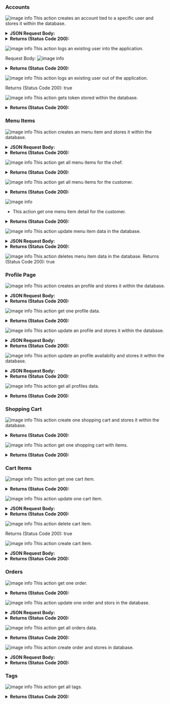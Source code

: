 ### Accounts
![image info](https://i.gyazo.com/f50f9b0a09cce9cc2d13d4ff49972049.png)
This action creates an account tied to a specific user and stores it within the database.

<details>
<summary><strong>JSON Request Body:</strong></summary>
<br>

```
    {
        "first_name": "string",
        "last_name": "string",
        "username": "string",
        "hashed_password": "string",
        "email": "string",
        "is_chef": true
    }
```
</details>

<details>
<summary><strong>Returns (Status Code 200):</strong></summary>
<br>

```
    {
        "access_token": "string",
        "token_type": "Bearer",
        "account": {
            "id": "string",
            "first_name": "string",
            "last_name": "string",
            "username": "string",
            "email": "string",
            "is_chef": true
        }
        }
```
</details>


![image info](https://i.gyazo.com/7423b304f47858ce199f02e16add1db9.png)
This action logs an existing user into the application.

Request Body:
![image info](https://i.gyazo.com/87b209f2d5d3f8927a6a0bf5e17c9cad.png)

<details>
<summary><strong>Returns (Status Code 200):</strong></summary>
<br>

```
    {
    "access_token": "string",
    "token_type": "Bearer"
    }
```
</details>

![image info](https://i.gyazo.com/19ad65ce4e8afd9adeb4e513c327b294.png)
This action logs an existing user out of the application.

Returns (Status Code 200):
true

![image info](https://i.gyazo.com/383157896b4432be848bbde9d64018ae.png)
This action gets token stored within the database.
<details>
<summary><strong>Returns (Status Code 200):</strong></summary>
<br>

```
  {
    "access_token": "string",
    "token_type": "Bearer",
    "account": {
        "id": "string",
        "first_name": "string",
        "last_name": "string",
        "username": "string",
        "email": "string",
        "is_chef": true
  }
}
```
</details>


### Menu Items
![image info](https://i.gyazo.com/78171ba96bc2745703376506aa03f573.png)
This action creates an menu item and stores it within the database.

<details>
<summary><strong>JSON Request Body:</strong></summary>
<br>

```
        {
            "food_type": "string",
            "name": "string",
            "price": 0,
            "description": "string",
            "comment": "string",
            "photo": "string",
            "spicy_level": 0,
            "tags": "string",
            "calories": 0,
            "ingredients": "string",
            "status": true
        }
```
</details>


<details>
<summary><strong>Returns (Status Code 200):</strong></summary>
<br>

```
        {
            "menu_item_id": 0,
            "food_type": "string",
            "name": "string",
            "price": 0,
            "description": "string",
            "comment": "string",
            "photo": "string",
            "spicy_level": 0,
            "tags": "string",
            "calories": 0,
            "ingredients": "string",
            "chef_id": 0,
            "status": true
        }
```
</details>


![image info](https://i.gyazo.com/4c392e013e995939f6e2572a64fce1b5.png)
This action get all menu items for the chef.

<details>
<summary><strong>Returns (Status Code 200):</strong></summary>
<br>

```
    [
        {
            "menu_item_id": 0,
            "food_type": "string",
            "name": "string",
            "price": 0,
            "description": "string",
            "comment": "string",
            "photo": "string",
            "spicy_level": 0,
            "tags": "string",
            "calories": 0,
            "ingredients": "string",
            "chef_id": 0,
            "status": true
        }
]
```
</details>

![image info](https://i.gyazo.com/c793044867b291c499dc0b51c0f55c53.png)
This action get all menu items for the customer.

<details>
<summary><strong>Returns (Status Code 200):</strong></summary>
<br>

```
    [
        {
            "menu_item_id": 0,
            "food_type": "string",
            "name": "string",
            "price": 0,
            "description": "string",
            "comment": "string",
            "photo": "string",
            "spicy_level": 0,
            "tags": "string",
            "calories": 0,
            "ingredients": "string",
            "chef_id": 0,
            "status": true
        }
]
```
</details>

![image info](https://i.gyazo.com/b005bdd71ca59defcc1cfbe0ec200aaf.png)
* This action get one menu item detail for the customer.
<details>
<summary><strong>Returns (Status Code 200):</strong></summary>
<br>

```
        {
            "menu_item_id": 0,
            "food_type": "string",
            "name": "string",
            "price": 0,
            "description": "string",
            "comment": "string",
            "photo": "string",
            "spicy_level": 0,
            "tags": "string",
            "calories": 0,
            "ingredients": "string",
            "chef_id": 0,
            "status": true
        }
```
</details>

![image info](https://i.gyazo.com/2c1092878d4c1db59cae3ff7ee0137a7.png)
This action update menu item data in the database.

<details>
<summary><strong>JSON Request Body:</strong></summary>
<br>

```
            {
                "food_type": "string",
                "name": "string",
                "price": 0,
                "description": "string",
                "comment": "string",
                "photo": "string",
                "spicy_level": 0,
                "tags": "string",
                "calories": 0,
                "ingredients": "string",
                "status": true
            }
```
</details>


<details>
<summary><strong>Returns (Status Code 200):</strong></summary>
<br>

```
            {
                    "menu_item_id": 0,
                    "food_type": "string",
                    "name": "string",
                    "price": 0,
                    "description": "string",
                    "comment": "string",
                    "photo": "string",
                    "spicy_level": 0,
                    "tags": "string",
                    "calories": 0,
                    "ingredients": "string",
                    "chef_id": 0,
                    "status": true
            }
```
</details>



![image info](https://i.gyazo.com/0755708bd90fd35a12613553417a9855.png)
This action deletes menu item data in the database.
Returns (Status Code 200):
true

### Profile Page
![image info](https://gyazo.com/9c6edeec347f19b45cc65b047670b3dd)
This action creates an profile and stores it within the database.

<details>
<summary><strong>JSON Request Body:</strong></summary>
<br>

```
     {
        "full_name": "string",
        "email": "string",
        "photo": "string",
        "phone_number": 0,
        "address": "string",
        "bio": "string",
        "availability": true,
        "tags": "string",
        "featured_menu_item": "string"
}
```
</details>


<details>
<summary><strong>Returns (Status Code 200):</strong></summary>
<br>

```
        {
            "profile_id": 0,
            "user_id": 0,
            "full_name": "string",
            "email": "string",
            "photo": "string",
            "phone_number": 0,
            "address": "string",
            "bio": "string",
            "availability": true,
            "tags": "string",
            "featured_menu_item": "string",
            "social_media": [
                "string"
            ]
        }
```
</details>


![image info](https://gyazo.com/96e56b86b386da81c00f58329fd72da3)
This action get one profile data.

<details>
<summary><strong>Returns (Status Code 200):</strong></summary>
<br>

```
        {
            "profile_id": 0,
            "user_id": 0,
            "full_name": "string",
            "email": "string",
            "photo": "string",
            "phone_number": 0,
            "address": "string",
            "bio": "string",
            "availability": true,
            "tags": "string",
            "featured_menu_item": "string",
            "social_media": [
                "string"
            ]
        }
```
</details>




![image info](https://gyazo.com/71552b3b22769c33b0ed2602530ff437)
This action update an profile and stores it within the database.

<details>
<summary><strong>JSON Request Body:</strong></summary>
<br>

```
     {
        "full_name": "string",
        "email": "string",
        "photo": "string",
        "phone_number": 0,
        "address": "string",
        "bio": "string",
        "availability": true,
        "tags": "string",
        "featured_menu_item": "string"
}
```
</details>


<details>
<summary><strong>Returns (Status Code 200):</strong></summary>
<br>

```
        {
            "profile_id": 0,
            "user_id": 0,
            "full_name": "string",
            "email": "string",
            "photo": "string",
            "phone_number": 0,
            "address": "string",
            "bio": "string",
            "availability": true,
            "tags": "string",
            "featured_menu_item": "string",
            "social_media": [
                "string"
            ]
        }
```
</details>



![image info](https://gyazo.com/d5c8b02c8638041fc9c9462f36ef403b)
This action update an profile availabilty and stores it within the database.

<details>
<summary><strong>JSON Request Body:</strong></summary>
<br>

```
    {
     "availability": true
    }

```
</details>


<details>
<summary><strong>Returns (Status Code 200):</strong></summary>
<br>

```
        {
            "profile_id": 0,
            "user_id": 0,
            "full_name": "string",
            "email": "string",
            "photo": "string",
            "phone_number": 0,
            "address": "string",
            "bio": "string",
            "availability": true,
            "tags": "string",
            "featured_menu_item": "string",
            "social_media": [
                "string"
            ]
        }
```
</details>


![image info](https://gyazo.com/3792ab2a2626ca3a8371172f5f2409e6)
 This action get all profiles data.

<details>
<summary><strong>Returns (Status Code 200):</strong></summary>
<br>

```
        {
            "message": "string"
        }
```
</details>



### Shopping Cart

![image info](https://gyazo.com/0135fa60b587f58f70324299efbca7c6)
This action create one shopping cart and stores it within the database.



<details>
<summary><strong>Returns (Status Code 200):</strong></summary>
<br>

```
        {
            "shopping_cart_id": 0
        }
```
</details>



![image info](https://gyazo.com/f4c8a2964aab56233f0f604a580d6409)
This action get one shopping cart with items.

<details>
<summary><strong>Returns (Status Code 200):</strong></summary>
<br>

```
       [
            {
                "id": 0,
                "photo": "string",
                "name": "string",
                "quantity": 0,
                "price": 0
            }
        ]
```
</details>


### Cart Items

![image info](https://gyazo.com/4f5a5c8f82c012048f5d673746778f07)
This action get one cart item.

<details>
<summary><strong>Returns (Status Code 200):</strong></summary>
<br>

```
       {
            "id": 0,
            "shopping_cart_id": 0,
            "menu_item_id": 0,
            "quantity": 0
    }
```
</details>

![image info](https://gyazo.com/5eea55b86262fc8fbbe742fdbf3efc89)
This action update one cart item.
<details>
<summary><strong>JSON Request Body:</strong></summary>
<br>

```
        {
             "quantity": 0
        }

```
</details>

<details>
<summary><strong>Returns (Status Code 200):</strong></summary>
<br>

```
      {
        "id": 0,
        "shopping_cart_id": 0,
        "menu_item_id": 0,
        "quantity": 0
      }
```
</details>

![image info](https://gyazo.com/5eb5d3eb1cfc2e0a4cf12dc58b3c249b)
This action delete cart item.

Returns (Status Code 200):
true

![image info](https://gyazo.com/93bfb5bcdad16f1ff307a8cfbb7abc26)
This action create cart item.

<details>
<summary><strong>JSON Request Body:</strong></summary>
<br>

```
        {
            "shopping_cart_id": 0,
            "menu_item_id": 0,
            "quantity": 0
        }
```
</details>


<details>
<summary><strong>Returns (Status Code 200):</strong></summary>
<br>

```
        {
            "id": 0,
            "shopping_cart_id": 0,
            "menu_item_id": 0,
            "quantity": 0
        }
```
</details>

### Orders
![image info](https://gyazo.com/052509332988063824b05ef2286a6de1)
This action get one order.
<details>
<summary><strong>Returns (Status Code 200):</strong></summary>
<br>

```
        {
            "order_id": 0,
            "customer_id": 0,
            "chef_id": 0,
            "order_date": "2023-04-27",
            "total_price": 0,
            "shopping_cart_id": 0,
            "status": 0
        }
```
</details>


![image info](https://gyazo.com/8c6b0ab05d6fa8effbac82676849273b)
This action update one order and  stors in the database.
<details>
<summary><strong>JSON Request Body:</strong></summary>
<br>

```
        {
            "status": 0
        }
```
</details>


<details>
<summary><strong>Returns (Status Code 200):</strong></summary>
<br>

```
        {
            "order_id": 0,
            "customer_id": 0,
            "chef_id": 0,
            "order_date": "2023-04-27",
            "total_price": 0,
            "shopping_cart_id": 0,
            "status": 0
        }
```
</details>


![image info](https://gyazo.com/d89e354aa225c15e78b41b9be1cef486)
This action get all orders data.
<details>
<summary><strong>Returns (Status Code 200):</strong></summary>
<br>

```
        [
            {
                "order_id": 0,
                "customer_id": 0,
                "order_date": "2023-04-27",
                "total_price": 0,
                "shopping_cart": [
                {
                    "name": "string",
                    "price": 0,
                    "photo": "string",
                    "quantity": 0
                }
                ],
                "status": 0,
                "chef_id": 0,
                "chef_email": "string",
                "chef_phone": 0,
                "chef_address": "string"
            }
        ]
```
</details>



![image info](https://gyazo.com/73ed186b8a2ca932089377cf292df374)
This action create order and stores in database.

<details>
<summary><strong>JSON Request Body:</strong></summary>
<br>

```
       {
            "order_date": "2023-04-27",
            "total_price": 0,
            "shopping_cart_id": 0,
            "chef_id": 0
        }
```
</details>


<details>
<summary><strong>Returns (Status Code 200):</strong></summary>
<br>

```
        {
            "order_id": 0,
            "customer_id": 0,
            "chef_id": 0,
            "order_date": "2023-04-27",
            "total_price": 0,
            "shopping_cart_id": 0,
            "status": 0
        }
```
</details>


### Tags
![image info](https://gyazo.com/98ecc422f82d6af290ffbb60cf736f88)
This action get all tags.
<details>
<summary><strong>Returns (Status Code 200):</strong></summary>
<br>

```
        [
            {
                "id": 0,
                "name": "string"
            }
        ]
```
</details>
